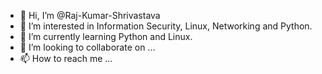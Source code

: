 - 👋 Hi, I’m @Raj-Kumar-Shrivastava
- 👀 I’m interested in Information Security, Linux, Networking and Python.
- 🌱 I’m currently learning Python and Linux.
- 💞️ I’m looking to collaborate on ...
- 📫 How to reach me ...

<!---
Raj-Kumar-Shrivastava/Raj-Kumar-Shrivastava is a ✨ special ✨ repository because its `README.md` (this file) appears on your GitHub profile.
You can click the Preview link to take a look at your changes.
--->
